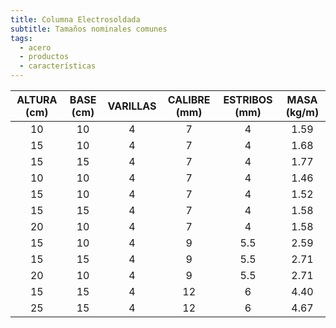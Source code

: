 ```yaml
---
title: Columna Electrosoldada
subtitle: Tamaños nominales comunes
tags:
  - acero
  - productos
  - características
---
```


| ALTURA (cm) | BASE (cm) | VARILLAS | CALIBRE (mm) | ESTRIBOS (mm) | MASA (kg/m) |
| :---------: | :-------: | :------: | :----------: | :-----------: | :---------: |
|     10      |    10     |    4     |      7       |       4       |    1.59     |
|     15      |    10     |    4     |      7       |       4       |    1.68     |
|     15      |    15     |    4     |      7       |       4       |    1.77     |
|     10      |    10     |    4     |      7       |       4       |    1.46     |
|     15      |    10     |    4     |      7       |       4       |    1.52     |
|     15      |    15     |    4     |      7       |       4       |    1.58     |
|     20      |    10     |    4     |      7       |       4       |    1.58     |
|     15      |    10     |    4     |      9       |      5.5      |    2.59     |
|     15      |    15     |    4     |      9       |      5.5      |    2.71     |
|     20      |    10     |    4     |      9       |      5.5      |    2.71     |
|     15      |    15     |    4     |      12      |       6       |    4.40     |
|     25      |    15     |    4     |      12      |       6       |    4.67     |

